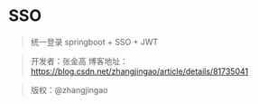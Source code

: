 ﻿# SSO

> 统一登录
> springboot + SSO + JWT

> 开发者：张金高
> 博客地址：https://blog.csdn.net/zhangjingao/article/details/81735041

>版权：@zhangjingao